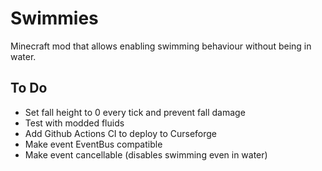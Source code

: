 # Swimmies
Minecraft mod that allows enabling swimming behaviour without being in water.

## To Do
- Set fall height to 0 every tick and prevent fall damage
- Test with modded fluids
- Add Github Actions CI to deploy to Curseforge
- Make event EventBus compatible
- Make event cancellable (disables swimming even in water)
